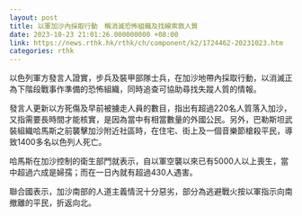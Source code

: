```yaml
---
layout: post
title: 以軍加沙內採取行動　稱消滅恐怖組織及找線索救人質
date: 2023-10-23 21:01:26.000000000 +08:00
link: https://news.rthk.hk/rthk/ch/component/k2/1724462-20231023.htm
categories: rthk
---
```


以色列軍方發言人證實，步兵及裝甲部隊士兵，在加沙地帶內採取行動，以消滅正為下階段戰事作準備的恐怖組織，同時追查可協助尋找失蹤人質的情報。

發言人更新以方死傷及早前被擄走人員的數目，指出有超過220名人質落入加沙，又指需要長時間才能核實，是因為當中有相當數量的外國公民。另外，巴勒斯坦武裝組織哈馬斯之前襲擊加沙附近社區時，在住宅、街上及一個音樂節槍殺平民，導致1400多名以色列人死亡。

哈馬斯在加沙控制的衛生部門就表示，自以軍空襲以來已有5000人以上喪生，當中超過六成是婦孺；而在一日內就有超過430人遇害。

聯合國表示，加沙南部的人道主義情況十分惡劣，部分為逃避戰火按以軍指示向南撤離的平民，折返向北。
